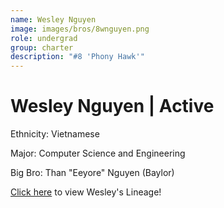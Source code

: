 ```yaml
---
name: Wesley Nguyen
image: images/bros/8wnguyen.png
role: undergrad
group: charter
description: "#8 'Phony Hawk'"
---
```


# Wesley Nguyen | Active
Ethnicity: Vietnamese

Major: Computer Science and Engineering

Big Bro: Than "Eeyore" Nguyen (Baylor)

[Click here](/ujis/8wnguyen/) to view Wesley's Lineage!
